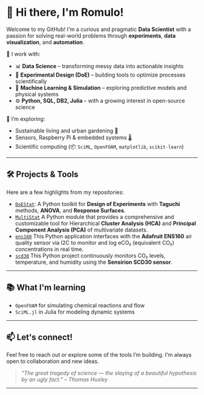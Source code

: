# 👋 Hi there, I'm Romulo!

Welcome to my GitHub! I'm a curious and pragmatic **Data Scientist** with a passion for solving real-world problems through **experiments**, **data visualization**, and **automation**.

💼 I work with:
- 📊 **Data Science** – transforming messy data into actionable insights
- 🧪 **Experimental Design (DoE)** – building tools to optimize processes scientifically
- 🧬 **Machine Learning & Simulation** – exploring predictive models and physical systems
- ⚙️ **Python, SQL, DB2, Julia** – with a growing interest in open-source science

🌿 I’m exploring:
- Sustainable living and urban gardening 🌱
- Sensors, Raspberry Pi & embedded systems 🌡️
- Scientific computing (📦 `SciML`, `OpenFOAM`, `matplotlib`, `scikit-learn`)

---

## 🛠️ Projects & Tools

Here are a few highlights from my repositories:

- [`DoEStat`](https://github.com/RomuloPires88/DoEStat): A Python toolkit for **Design of Experiments** with **Taguchi** methods, **ANOVA**, and **Response Surfaces**.
- [`MultiStat`](https://github.com/RomuloPires88/MultiStat) A Python module that provides a comprehensive and customizable tool for Hierarchical **Cluster Analysis (HCA)** and **Principal Component Analysis (PCA)** of multivariate datasets.
- [`ens160`](https://github.com/RomuloPires88/ens160) This Python application interfaces with the **Adafruit ENS160** air quality sensor via I2C to monitor and log eCO₂ (equivalent CO₂) concentrations in real time.
- [`scd30`](https://github.com/RomuloPires88/scd30) This Python project continuously monitors CO₂ levels, temperature, and humidity using the **Sensirion SCD30 sensor**. 

---

## 📚 What I'm learning
- `OpenFOAM` for simulating chemical reactions and flow
- `SciML.jl` in Julia for modeling dynamic systems

---

## 📫 Let's connect!
Feel free to reach out or explore some of the tools I’m building. I'm always open to collaboration and new ideas.

> *“The great tragedy of science — the slaying of a beautiful hypothesis by an ugly fact.” – Thomas Huxley*

---
